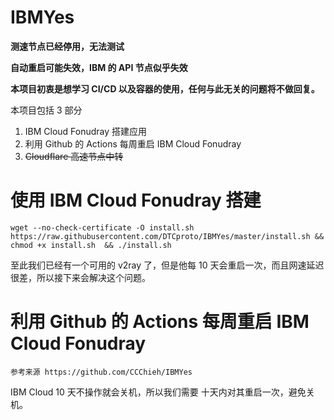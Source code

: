 # IBMYes

**测速节点已经停用，无法测试**

**自动重启可能失效，IBM 的 API 节点似乎失效**

**本项目初衷是想学习 CI/CD 以及容器的使用，任何与此无关的问题将不做回复。**

本项目包括 3 部分

1. IBM Cloud Fonudray 搭建应用
2. 利用 Github 的 Actions 每周重启 IBM Cloud Fonudray
3. ~~Cloudflare 高速节点中转~~

# 使用 IBM Cloud Fonudray 搭建

```shell
wget --no-check-certificate -O install.sh https://raw.githubusercontent.com/DTCproto/IBMYes/master/install.sh && chmod +x install.sh  && ./install.sh
```

至此我们已经有一个可用的 v2ray 了，但是他每 10 天会重启一次，而且网速延迟很差，所以接下来会解决这个问题。

# 利用 Github 的 Actions 每周重启 IBM Cloud Fonudray

```shell
参考来源 https://github.com/CCChieh/IBMYes
```

IBM Cloud 10 天不操作就会关机，所以我们需要 十天内对其重启一次，避免关机。
